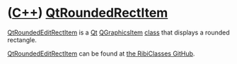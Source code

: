 # ([C++](Cpp.md)) [QtRoundedRectItem](CppQtRoundedRectItem.md)

[QtRoundedEditRectItem](CppQtRoundedEditRectItem.md) is a
[Qt](CppQt.md) [QGraphicsItem](CppQGraphicsItem.md)
[class](CppClass.md) that displays a rounded rectangle.

[QtRoundedEditRectItem](CppQtRoundedEditRectItem.md) can be found at [the RibiClasses GitHub](https://github.com/richelbilderbeek/RibiClasses/tree/master/CppQtRoundedRectItem).

